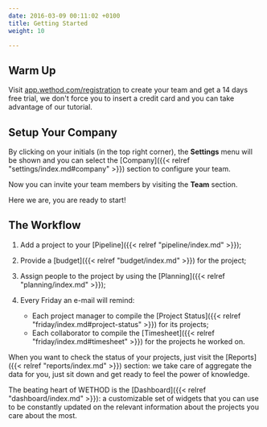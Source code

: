 ```yaml
---
date: 2016-03-09 00:11:02 +0100
title: Getting Started
weight: 10

---
```

## Warm Up

Visit [app.wethod.com/registration](https://app.wethod.com/registration) to create your team and get a 14 days free trial, we don't force you to insert a credit card and you can take advantage of our tutorial.

## Setup Your Company

By clicking on your initials (in the top right corner), the **Settings** menu will be shown and you can select the [Company]({{< relref "settings/index.md#company" >}}) section to configure your team.

Now you can invite your team members by visiting the **Team** section.

Here we are, you are ready to start!

## The Workflow

1. Add a project to your [Pipeline]({{< relref "pipeline/index.md" >}});

2. Provide a [budget]({{< relref "budget/index.md" >}}) for the project;

3. Assign people to the project by using the [Planning]({{< relref "planning/index.md" >}});

4. Every Friday an e-mail will remind:
	- Each project manager to compile the [Project Status]({{< relref "friday/index.md#project-status" >}}) for its projects;
  	- Each collaborator to compile the [Timesheet]({{< relref "friday/index.md#timesheet" >}}) for the projects he worked on.

When you want to check the status of your projects, just visit the [Reports]({{< relref "reports/index.md" >}}) section: we take care of aggregate the data for you, just sit down and get ready to feel the power of knowledge.

The beating heart of WETHOD is the [Dashboard]({{< relref "dashboard/index.md" >}}): a customizable set of widgets that you can use to be constantly updated on the relevant information about the projects you care about the most.